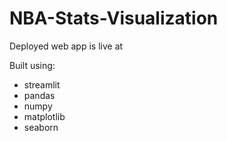 # NBA-Stats-Visualization
Deployed web app is live at

Built using:

* streamlit
* pandas
* numpy
* matplotlib
* seaborn
